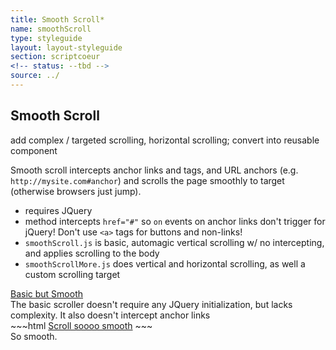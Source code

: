 ```yaml
---
title: Smooth Scroll*
name: smoothScroll
type: styleguide
layout: layout-styleguide
section: scriptcoeur
<!-- status: --tbd -->
source: ../
---
```


<main markdown="1">

## Smooth Scroll

<div class="_styleguide-todo _message --warning" markdown="1">
  add complex / targeted scrolling, horizontal scrolling; convert into reusable component
</div>


Smooth scroll intercepts anchor links and tags, and URL anchors (e.g. `http://mysite.com#anchor`) and scrolls the page smoothly to target (otherwise browsers just jump).

- requires JQuery
- method intercepts `href="#"` so `on` events on anchor links don't trigger for jQuery! Don't use `<a>` tags for buttons and non-links!
- `smoothScroll.js` is basic, automagic vertical scrolling w/ no intercepting, and applies scrolling to the body
- `smoothScrollMore.js` does vertical and horizontal scrolling, as well a custom scrolling target

<div class="_styleguide-example">
  <div>
    <a class="" href="#smooth">Basic but Smooth</a>
    <script src="../javascripts/scriptcoeur/smoothScroll.js" type="text/javascript"></script>
  </div>
  The basic scroller doesn't require any JQuery initialization, but lacks complexity. It also doesn't intercept anchor links
</div>
~~~html
<a class="" href="#smooth">Scroll soooo smooth</a>
<script src="../javascripts/scriptcoeur/smoothScroll.js" type="text/javascript"></script>
~~~





<div class="" id="smooth">
  So smooth.
</div>

</main>


